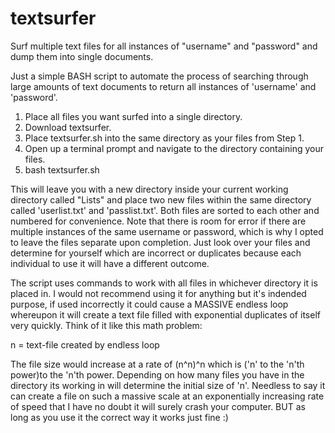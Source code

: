 # textsurfer
Surf multiple text files for all instances of "username" and "password" and dump them into single documents.

Just a simple BASH script to automate the process of searching through large amounts of text documents to return all instances of 'username' and 'password'.

1. Place all files you want surfed into a single directory.
2. Download textsurfer.
3. Place textsurfer.sh into the same directory as your files from Step 1.
4. Open up a terminal prompt and navigate to the directory containing your files.
5. bash textsurfer.sh

This will leave you with a new directory inside your current working directory called "Lists" and place two new files within the same directory called 'userlist.txt' and 'passlist.txt'. Both files are sorted to each other and numbered for convenience. Note that there is room for error if there are multiple instances of the same username or password, which is why I opted to leave the files separate upon completion. Just look over your files and determine for yourself which are incorrect or duplicates because each individual to use it will have a different outcome.

The script uses commands to work with all files in whichever directory it is placed in. I would not recommend using it for anything but it's indended purpose, if used incorrectly it could cause a MASSIVE endless loop whereupon it will create a text file filled with exponential duplicates of itself very quickly. Think of it like this math problem:

n = text-file created by endless loop

The file size would increase at a rate of (n^n)^n which is ('n' to the 'n'th power)to the 'n'th power. Depending on how many files you have in the directory its working in will determine the initial size of 'n'. Needless to say it can create a file on such a massive scale at an exponentially increasing rate of speed that I have no doubt it will surely crash your computer. BUT as long as you use it the correct way it works just fine :)
